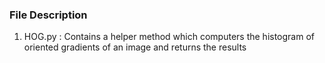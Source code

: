 ### File Description

1. HOG.py : Contains a helper method which computers the histogram of oriented gradients of an image and returns the results
